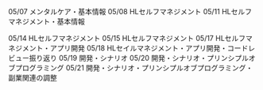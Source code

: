 05/07
メンタルケア・基本情報
05/08
HLセルフマネジメント
05/11
HLセルフマネジメント・基本情報

05/14
HLセルフマネジメント
05/15
HLセルフマネジメント
05/17
HLセルフマネジメント・アプリ開発
05/18
HLセイルマネジメント・アプリ開発・コードレビュー振り返り
05/19
開発・シナリオ
05/20
開発・シナリオ・プリンシプルオブプログラミング
05/21
開発・シナリオ・プリンシプルオブプログラミング・副業関連の調整

